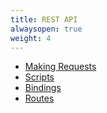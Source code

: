 ```yaml
---
title: REST API
alwaysopen: true
weight: 4
---
```


- [Making Requests](/tooling/api/requests)
- [Scripts](/tooling/api/scripts)
- [Bindings](/tooling/api/bindings)
- [Routes](/tooling/api/routes)

